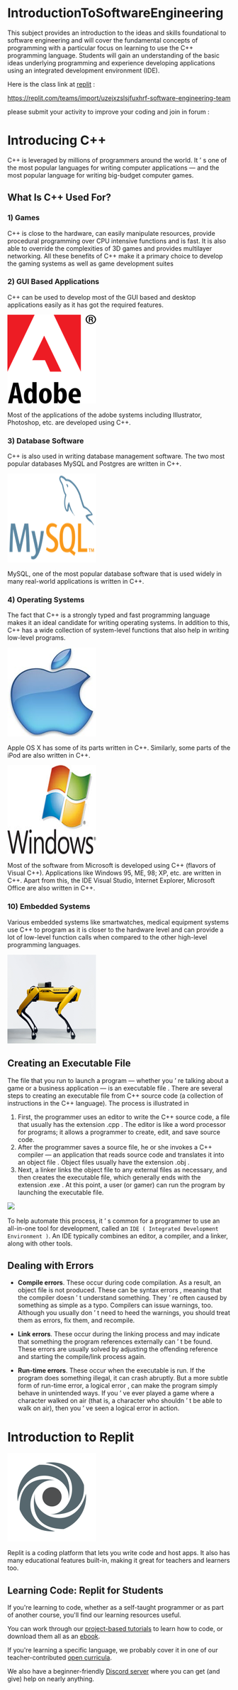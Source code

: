 # IntroductionToSoftwareEngineering

This subject provides an introduction to the ideas and skills foundational to software engineering and will cover the fundamental concepts of programming with a particular focus on learning to use the C++ programming language. Students will gain an understanding of the basic ideas underlying programming and experience developing applications using an integrated development environment (IDE).

Here is the class link at [replit](http://replit.com) : 

https://replit.com/teams/import/uzejxzslsjfuxhrf-software-engineering-team

please submit your activity to improve your coding and join in forum : 

# Introducing C++
C++ is leveraged by millions of programmers around the world. It ’ s one of the most popular languages for writing computer applications — and the most popular language for writing big-budget computer games.

## What Is C++ Used For?

### 1) Games

C++ is close to the hardware, can easily manipulate resources, provide procedural programming over CPU intensive functions and is fast. It is also able to override the complexities of 3D games and provides multilayer networking. All these benefits of C++ make it a primary choice to develop the gaming systems as well as game development suites

### 2) GUI Based Applications

C++ can be used to develop most of the GUI based and desktop applications easily as it has got the required features.

<img src="assets/Adobe_Systems_logo.png" width="200" height="200" />

Most of the applications of the adobe systems including Illustrator, Photoshop, etc. are developed using C++.

### 3) Database Software

C++ is also used in writing database management software. The two most popular databases MySQL and Postgres are written in C++.

<img src="assets/mysql.png" width="200" height="200" />

MySQL, one of the most popular database software that is used widely in many real-world applications is written in C++.

### 4) Operating Systems

The fact that C++ is a strongly typed and fast programming language makes it an ideal candidate for writing operating systems. In addition to this, C++ has a wide collection of system-level functions that also help in writing low-level programs.

<img src="assets/apple-logo.jpg" width="200" height="200" />

Apple OS X has some of its parts written in C++. Similarly, some parts of the iPod are also written in C++.

<img src="assets/logo-windows.jpg" width="200" height="200" />

Most of the software from Microsoft is developed using C++ (flavors of Visual C++). Applications like Windows 95, ME, 98; XP, etc. are written in C++. Apart from this, the IDE Visual Studio, Internet Explorer, Microsoft Office are also written in C++.

### 10) Embedded Systems

Various embedded systems like smartwatches, medical equipment systems use C++ to program as it is closer to the hardware level and can provide a lot of low-level function calls when compared to the other high-level programming languages.

<img src="assets/spot-core-new2x.png" width="200" height="200" />

## Creating an Executable File

The file that you run to launch a program — whether you ’ re talking about a game or a business application — is an executable file . There are several steps to creating an executable file from C++ source code (a collection of instructions in the C++ language). The process is illustrated in

1. First, the programmer uses an editor to write the C++ source code, a file that usually has the extension .cpp . The editor is like a word processor for programs; it allows a programmer to create, edit, and save source code.
2. After the programmer saves a source file, he or she invokes a C++ compiler — an application that reads source code and translates it into an object file . Object files usually have the extension .obj .
3. Next, a linker links the object file to any external files as necessary, and then creates the executable file, which generally ends with the extension .exe . At this point, a user (or gamer) can run the program by launching the executable file.

![](assets/compilation-process-in-c2.png)

To help automate this process, it ’ s common for a programmer to use an all-in-one tool for development, called an `IDE ( Integrated Development Environment )`. An IDE typically combines an editor, a compiler, and a linker, along with other tools.

## Dealing with Errors
- **Compile errors**. These occur during code compilation. As a result, an object file is not produced. These can be syntax errors , meaning that the compiler doesn ’ t understand something. They ’ re often caused by something as simple as a typo. Compilers can issue warnings, too. Although you usually don ’ t need to heed the warnings, you should treat them as errors, fix them, and recompile.


- **Link errors**. These occur during the linking process and may indicate that something the program references externally can ’ t be found. These errors are usually solved by adjusting the offending reference and starting the compile/link process again.


- **Run-time errors**. These occur when the executable is run. If the program does something illegal, it can crash abruptly. But a more subtle form of run-time error, a logical error , can make the program simply behave in unintended ways. If you ’ ve ever played a game where a character walked on air (that is, a character who shouldn ’ t be able to walk on air), then you ’ ve seen a logical error in action.

# Introduction to Replit

<img src="assets/800px-Repl.it_logo.svg.png" width="200" height="200" />

Replit is a coding platform that lets you write code and host apps. It also has many educational features built-in, making it great for teachers and learners too.

## Learning Code: Replit for Students
If you're learning to code, whether as a self-taught programmer or as part of another course, you'll find our learning resources useful.

You can work through our [project-based tutorials](https://docs.replit.com/tutorials/00-overview) to learn how to code, or download them all as an [ebook](https://www.codewithreplit.com/).

If you're learning a specific language, we probably cover it in one of our teacher-contributed [open curricula](https://docs.replit.com/teaching-curriculum/intro-teaching-curriculum).

We also have a beginner-friendly [Discord server](https://discord.util.repl.co/join) where you can get (and give) help on nearly anything.